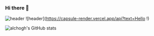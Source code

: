 ### Hi there 👋

![header](https://capsule-render.vercel.app/api?type=wave&color=auto&height=300&section=header&text=capsule%20render&fontSize=90)
![header](https://capsule-render.vercel.app/api?text=Hello !)


<!--
**alchogh/alchogh** is a ✨ _special_ ✨ repository because its `README.md` (this file) appears on your GitHub profile.

Here are some ideas to get you started:






- 🔭 I’m currently working on ...

- 🌱 I’m currently learning ...
- 👯 I’m looking to collaborate on ...
- 🤔 I’m looking for help with ...
- 💬 Ask me about ...
- 📫 How to reach me: ...
- 😄 Pronouns: ...
- ⚡ Fun fact: ...
-->




![alchogh's GitHub stats](https://github-readme-stats.vercel.app/api?username=alchogh&theme=prussian&show_icons=true)

<!--START_SECTION:waka-->
<!--END_SECTION:waka-->




